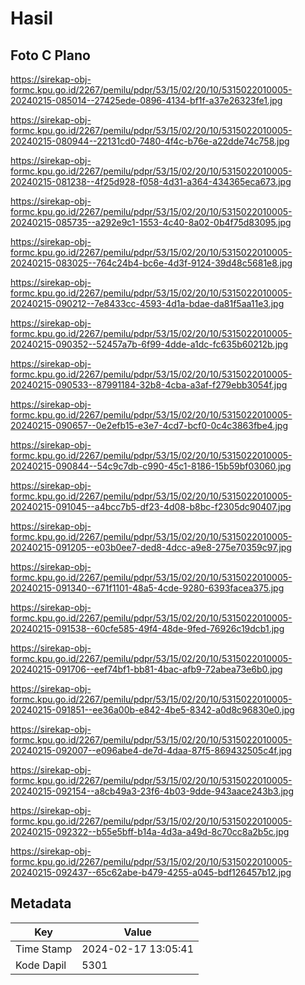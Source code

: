 # Hasil

## Foto C Plano

https://sirekap-obj-formc.kpu.go.id/2267/pemilu/pdpr/53/15/02/20/10/5315022010005-20240215-085014--27425ede-0896-4134-bf1f-a37e26323fe1.jpg

https://sirekap-obj-formc.kpu.go.id/2267/pemilu/pdpr/53/15/02/20/10/5315022010005-20240215-080944--22131cd0-7480-4f4c-b76e-a22dde74c758.jpg

https://sirekap-obj-formc.kpu.go.id/2267/pemilu/pdpr/53/15/02/20/10/5315022010005-20240215-081238--4f25d928-f058-4d31-a364-434365eca673.jpg

https://sirekap-obj-formc.kpu.go.id/2267/pemilu/pdpr/53/15/02/20/10/5315022010005-20240215-085735--a292e9c1-1553-4c40-8a02-0b4f75d83095.jpg

https://sirekap-obj-formc.kpu.go.id/2267/pemilu/pdpr/53/15/02/20/10/5315022010005-20240215-083025--764c24b4-bc6e-4d3f-9124-39d48c5681e8.jpg

https://sirekap-obj-formc.kpu.go.id/2267/pemilu/pdpr/53/15/02/20/10/5315022010005-20240215-090212--7e8433cc-4593-4d1a-bdae-da81f5aa11e3.jpg

https://sirekap-obj-formc.kpu.go.id/2267/pemilu/pdpr/53/15/02/20/10/5315022010005-20240215-090352--52457a7b-6f99-4dde-a1dc-fc635b60212b.jpg

https://sirekap-obj-formc.kpu.go.id/2267/pemilu/pdpr/53/15/02/20/10/5315022010005-20240215-090533--87991184-32b8-4cba-a3af-f279ebb3054f.jpg

https://sirekap-obj-formc.kpu.go.id/2267/pemilu/pdpr/53/15/02/20/10/5315022010005-20240215-090657--0e2efb15-e3e7-4cd7-bcf0-0c4c3863fbe4.jpg

https://sirekap-obj-formc.kpu.go.id/2267/pemilu/pdpr/53/15/02/20/10/5315022010005-20240215-090844--54c9c7db-c990-45c1-8186-15b59bf03060.jpg

https://sirekap-obj-formc.kpu.go.id/2267/pemilu/pdpr/53/15/02/20/10/5315022010005-20240215-091045--a4bcc7b5-df23-4d08-b8bc-f2305dc90407.jpg

https://sirekap-obj-formc.kpu.go.id/2267/pemilu/pdpr/53/15/02/20/10/5315022010005-20240215-091205--e03b0ee7-ded8-4dcc-a9e8-275e70359c97.jpg

https://sirekap-obj-formc.kpu.go.id/2267/pemilu/pdpr/53/15/02/20/10/5315022010005-20240215-091340--671f1101-48a5-4cde-9280-6393facea375.jpg

https://sirekap-obj-formc.kpu.go.id/2267/pemilu/pdpr/53/15/02/20/10/5315022010005-20240215-091538--60cfe585-49f4-48de-9fed-76926c19dcb1.jpg

https://sirekap-obj-formc.kpu.go.id/2267/pemilu/pdpr/53/15/02/20/10/5315022010005-20240215-091706--eef74bf1-bb81-4bac-afb9-72abea73e6b0.jpg

https://sirekap-obj-formc.kpu.go.id/2267/pemilu/pdpr/53/15/02/20/10/5315022010005-20240215-091851--ee36a00b-e842-4be5-8342-a0d8c96830e0.jpg

https://sirekap-obj-formc.kpu.go.id/2267/pemilu/pdpr/53/15/02/20/10/5315022010005-20240215-092007--e096abe4-de7d-4daa-87f5-869432505c4f.jpg

https://sirekap-obj-formc.kpu.go.id/2267/pemilu/pdpr/53/15/02/20/10/5315022010005-20240215-092154--a8cb49a3-23f6-4b03-9dde-943aace243b3.jpg

https://sirekap-obj-formc.kpu.go.id/2267/pemilu/pdpr/53/15/02/20/10/5315022010005-20240215-092322--b55e5bff-b14a-4d3a-a49d-8c70cc8a2b5c.jpg

https://sirekap-obj-formc.kpu.go.id/2267/pemilu/pdpr/53/15/02/20/10/5315022010005-20240215-092437--65c62abe-b479-4255-a045-bdf126457b12.jpg


## Metadata

| Key        | Value               |
| ---------- | ------------------- |
| Time Stamp | 2024-02-17 13:05:41 |
| Kode Dapil | 5301                |




